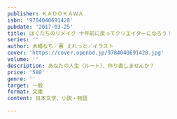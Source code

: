 ```yaml
---
publisher: ＫＡＤＯＫＡＷＡ
isbn: '9784040691428'
pubdate: '2017-03-25'
title: ぼくたちのリメイク 十年前に戻ってクリエイターになろう！
series: ''
author: 木緒なち／著 えれっと／イラスト
cover: 'https://cover.openbd.jp/9784040691428.jpg'
volume: ''
description: あなたの人生〈ルート〉、作り直しませんか？
price: '580'
genre: ''
target: 一般
format: 文庫
content: 日本文学、小説・物語

---
```

